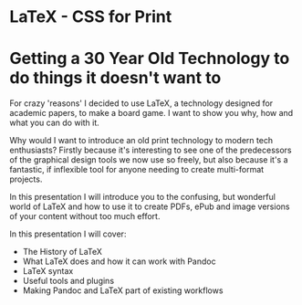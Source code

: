 # LaTeX - CSS for Print

# Getting a 30 Year Old Technology to do things it doesn't want to

For crazy 'reasons' I decided to use LaTeX, a technology designed for academic papers, to make a board game. I want to show you why, how and what you can do with it.

Why would I want to introduce an old print technology to modern tech enthusiasts? Firstly because it's interesting to see one of the predecessors of the graphical design tools we now use so freely, but also because it's a fantastic, if inflexible tool for anyone needing to create multi-format projects.

In this presentation I will introduce you to the confusing, but wonderful world of LaTeX and how to use it to create PDFs, ePub and image versions of your content without too much effort.

In this presentation I will cover:

-   The History of LaTeX
-   What LaTeX does and how it can work with Pandoc
-   LaTeX syntax
-   Useful tools and plugins
-   Making Pandoc and LaTeX part of existing workflows
